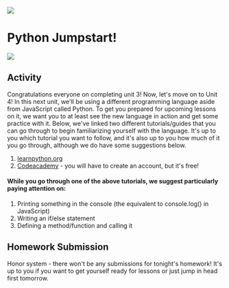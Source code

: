 ![](/ga_cog.png)

# Python Jumpstart!

![](https://devblogs.microsoft.com/python/wp-content/uploads/sites/12/2018/08/pythonfeature.png)

## Activity

Congratulations everyone on completing unit 3! Now, let's move on to Unit 4! In this next unit, we'll be using a different programming language aside from JavaScript called Python. To get you prepared for upcoming lessons on it, we want you to at least see the new language in action and get some practice with it. Below, we've linked two different tutorials/guides that you can go through to begin familiarizing yourself with the language. It's up to you which tutorial you want to follow, and it's also up to you how much of it you go through, although we do have some suggestions below.

1. [learnpython.org](https://www.learnpython.org/)
1. [Codeacademy](https://www.codecademy.com/learn/learn-python-3) - you will have to create an account, but it's free!

#### While you go through one of the above tutorials, we suggest particularly paying attention on:

1. Printing something in the console (the equivalent to console.log() in JavaScript)
1. Writing an if/else statement
1. Defining a method/function and calling it

## Homework Submission

Honor system - there won't be any submissions for tonight's homework! It's up to you if you want to get yourself ready for lessons or just jump in head first tomorrow.
